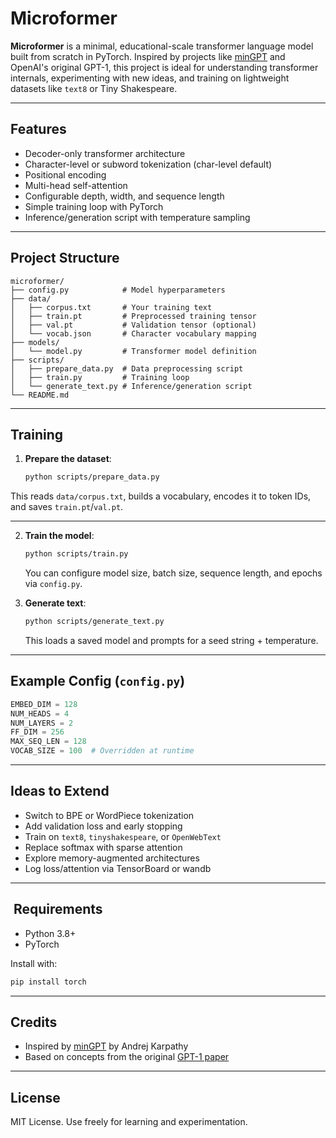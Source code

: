 # Microformer

**Microformer** is a minimal, educational-scale transformer language model built from scratch in PyTorch. Inspired by projects like [minGPT](https://github.com/karpathy/minGPT) and OpenAI's original GPT-1, this project is ideal for understanding transformer internals, experimenting with new ideas, and training on lightweight datasets like `text8` or Tiny Shakespeare.

---

## Features

- Decoder-only transformer architecture  
- Character-level or subword tokenization (char-level default)  
- Positional encoding  
- Multi-head self-attention  
- Configurable depth, width, and sequence length  
- Simple training loop with PyTorch  
- Inference/generation script with temperature sampling  

---

## Project Structure

```
microformer/
├── config.py            # Model hyperparameters
├── data/
│   ├── corpus.txt       # Your training text
│   ├── train.pt         # Preprocessed training tensor
│   ├── val.pt           # Validation tensor (optional)
│   └── vocab.json       # Character vocabulary mapping
├── models/
│   └── model.py         # Transformer model definition
├── scripts/
│   ├── prepare_data.py  # Data preprocessing script
│   ├── train.py         # Training loop
│   └── generate_text.py # Inference/generation script
└── README.md
```

---

##  Training

1. **Prepare the dataset**:

   ```bash
   python scripts/prepare_data.py
   ```

This reads `data/corpus.txt`, builds a vocabulary, encodes it to token IDs, and saves `train.pt`/`val.pt`.

---

2. **Train the model**:

   ```bash
   python scripts/train.py
   ```

   You can configure model size, batch size, sequence length, and epochs via `config.py`.

3. **Generate text**:

   ```bash
   python scripts/generate_text.py
   ```

   This loads a saved model and prompts for a seed string + temperature.

---

##  Example Config (`config.py`)

```python
EMBED_DIM = 128
NUM_HEADS = 4
NUM_LAYERS = 2
FF_DIM = 256
MAX_SEQ_LEN = 128
VOCAB_SIZE = 100  # Overridden at runtime
```

---

##  Ideas to Extend

- Switch to BPE or WordPiece tokenization
- Add validation loss and early stopping
- Train on `text8`, `tinyshakespeare`, or `OpenWebText`
- Replace softmax with sparse attention
- Explore memory-augmented architectures
- Log loss/attention via TensorBoard or wandb

---

## ️ Requirements

- Python 3.8+
- PyTorch

Install with:

```bash
pip install torch
```

---

##  Credits

- Inspired by [minGPT](https://github.com/karpathy/minGPT) by Andrej Karpathy
- Based on concepts from the original [GPT-1 paper](https://cdn.openai.com/research-covers/language-unsupervised/language_understanding_paper.pdf)

---

##  License

MIT License. Use freely for learning and experimentation.


